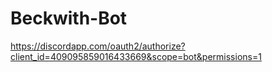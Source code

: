 # Beckwith-Bot

https://discordapp.com/oauth2/authorize?client_id=409095859016433669&scope=bot&permissions=1
